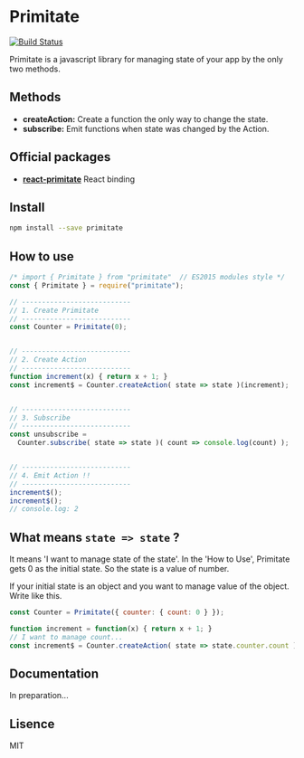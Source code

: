 # Primitate
[![Build Status](https://travis-ci.org/YooShibu/Primitate.svg?branch=master)](https://travis-ci.org/YooShibu/Primitate)

Primitate is a javascript library for managing state of your app by the only two methods.

## Methods
* **createAction:** Create a function the only way to change the state.
* **subscribe:** Emit functions when state was changed by the Action.


## Official packages
* **[react-primitate](https://github.com/YooShibu/React-Primitate)** React binding 


## Install
```sh
npm install --save primitate
```


## How to use
``` js
/* import { Primitate } from "primitate"  // ES2015 modules style */
const { Primitate } = require("primitate");

// ---------------------------
// 1. Create Primitate
// ---------------------------
const Counter = Primitate(0);


// ---------------------------
// 2. Create Action
// ---------------------------
function increment(x) { return x + 1; }
const increment$ = Counter.createAction( state => state )(increment);


// ---------------------------
// 3. Subscribe
// ---------------------------
const unsubscribe =
  Counter.subscribe( state => state )( count => console.log(count) );


// ---------------------------
// 4. Emit Action !!
// ---------------------------
increment$();
increment$();
// console.log: 2
```


## What means `state => state` ?
It means 'I want to manage state of the state'. In the 'How to Use', Primitate gets 0 as the initial state. So the state is a value of number.

If your initial state is an object and you want to manage value of the object. Write like this.
```js
const Counter = Primitate({ counter: { count: 0 } });

function increment = function(x) { return x + 1; }
// I want to manage count...
const increment$ = Counter.createAction( state => state.counter.count )(increment);
```


## Documentation
In preparation...


## Lisence
MIT